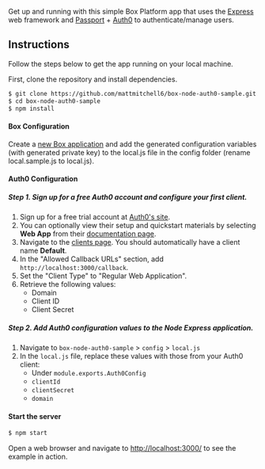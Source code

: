 Get up and running with this simple Box Platform app that uses the [Express](http://expressjs.com/)
web framework and [Passport](http://passportjs.org/) + [Auth0](https://auth0.com/) to authenticate/manage users.

## Instructions

Follow the steps below to get the app running on your local machine.

First, clone the repository and install dependencies.
```bash
$ git clone https://github.com/mattmitchell6/box-node-auth0-sample.git
$ cd box-node-auth0-sample
$ npm install
```
#### Box Configuration
Create a [new Box application](https://developer.box.com/docs/configuring-service-accounts) and add the generated configuration variables (with generated private key) to the local.js file in the config folder (rename local.sample.js to local.js).

#### Auth0 Configuration

##### Step 1. Sign up for a free Auth0 account and configure your first client.
1. Sign up for a free trial account at [Auth0's site](https://auth0.com/).
2. You can optionally view their setup and quickstart materials by selecting **Web App** from their [documentation page](https://auth0.com/docs).
3. Navigate to the [clients page](https://manage.auth0.com/#/clients). You should automatically have a client name **Default**.
4. In the "Allowed Callback URLs" section, add `http://localhost:3000/callback`.
5. Set the "Client Type" to "Regular Web Application".
6. Retrieve the following values:
    * Domain
    * Client ID
    * Client Secret

##### Step 2. Add Auth0 configuration values to the Node Express application.
1. Navigate to `box-node-auth0-sample` > `config` > `local.js`
2. In the `local.js` file, replace these values with those from your Auth0 client:
    * Under `module.exports.Auth0Config`
    * `clientId`
    * `clientSecret`
    * `domain`

#### Start the server

```bash
$ npm start
```

Open a web browser and navigate to [http://localhost:3000/](http://127.0.0.1:3000/)
to see the example in action.
